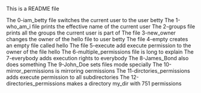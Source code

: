 This is a README file

The 0-iam_betty file switches the current user to the user betty
The 1-who_am_i file prints the effective name of the current user
The 2-groups file prints all the groups the current user is part of
The file 3-new_owner changes the owner of the hello file to user betty
The file 4-empty creates an empty file called hello
The file 5-execute add execute permission to the owner of the file hello
The 6-multiple_permissions file is long to explain
The 7-everybody adds execution rights to everybody
The 8-James_Bond also does something
The 9-John_Doe sets files mode specially
The 10-mirror_permissions is mirroring oermissions
The 11-dirctories_permissions adds execute permission to all subdirectories
The 12-directories_permissions makes a directory my_dir with 751 
permissions
